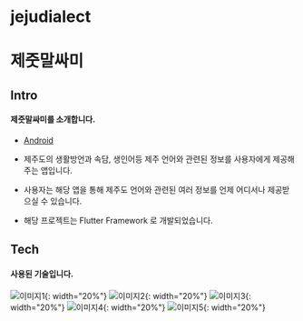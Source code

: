 # jejudialect

# 제줏말싸미


## Intro
#### 제줏말싸미를 소개합니다.

- [Android](https://play.google.com/store/apps/details?id=kr.co.bonjin.jejudialect)

* 제주도의 생활방언과 속담, 생인어등 제주 언어와 관련된 정보를 사용자에게 제공해주는 앱입니다.
* 사용자는 해당 앱을 통해 제주도 언어와 관련된 여러 정보를 언제 어디서나 제공받으실 수 있습니다.

* 해당 프로젝트는 Flutter Framework 로 개발되었습니다.


## Tech
#### 사용된 기술입니다.
![이미지1](https://play-lh.googleusercontent.com/WNIWCzVj3D6wMX_vX_mmHbb9tSUUynPOZv0HkYb0ZxMDcSsyCXElWjpAuSZL4Csavg=w1351-h986-rw){: width="20%"}
![이미지2](https://play-lh.googleusercontent.com/qrP7gLX1rMTGDU8UVYfzDwA7YxfjMAoootAeOdAKIZabi7KfxdrWcnzvbkpN692R4A=s986-rw){: width="20%"}
![이미지3](https://play-lh.googleusercontent.com/Mw5yes8q4t6PNVY5JpHMig7sosgL7J9NokKNf1D2cyPDj2q7_uuOU3fxH704DKTgFA=s986-rw){: width="20%"}
![이미지4](https://play-lh.googleusercontent.com/a5BcwFHMf0ZoF66JsfGVzegwJJg6m1KZBNIs7MiErbQT6Q_ynUisJXaSB7GwnhYaErw=s986-rw){: width="20%"}
![이미지5](https://play-lh.googleusercontent.com/u-xJd5LyJYM7l5v3XIzlqPhxKrsCQoSe6Waio2ZKLZGAo9xkOfofcPz_prMySbVcZg=s986-rw){: width="20%"}

